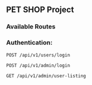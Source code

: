 ## PET SHOP Project

### Available Routes

### Authentication:

`POST /api/v1/users/login`

`POST /api/v1/admin/login`

`GET /api/v1/admin/user-listing`
